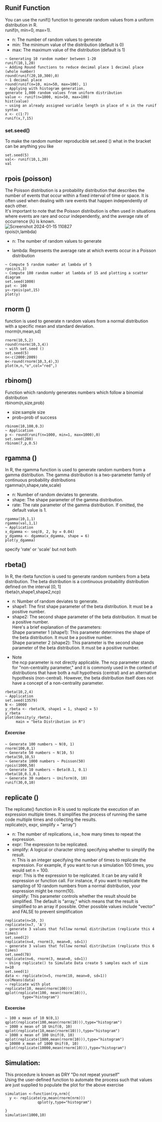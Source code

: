 ## Runif Function 
You can use the runif() function to generate random values from a uniform distribution in R. <br>
runif(n, min=0, max=1). <br>
* n: The number of random values to generate
* min: The minimum value of the distribution (default is 0)
* max: The maximum value of the distribution (default is 1) <br>
```
~ Generating 10 random number between 1-20 
runif(10,1,20)
~ Adding Round functions to reduce decimal place 1 decimal place (whole number)
round(runif(20,10,300),0)
~ 1 decimal place 
round(runif(n=10, min=50, max=100), 1)
~ Applying with histogram generation. 
generate 1,000 random values from uniform distribution
value <- runif(n=1000, min=50, max=100)
hist(value)
~ using an already assigned variable length in place of n in the runif syntax
x <- c(1:7)
runif(x,7,15)
```
### set.seed()
To make the random number reproducible set.seed () what in the bracket can be  anything you like
```
set.seed(5)
val<- runif(10,1,20)
val
```
## rpois (poisson)
The Poisson distribution is a probability distribution that describes the number of events that occur within a fixed interval of time or space. It is often used when dealing with rare events that happen independently of each other. <br>
It's important to note that the Poisson distribution is often used in situations where events are rare and occur independently, and the average rate of occurrence (λ) is known. <br>
![Screenshot 2024-01-15 110827](https://github.com/theadewole/My_R_Note/assets/108795960/0f7b48a9-a620-413a-acf8-d8295d906257)
<br>
rpois(n,lambda) <br>
* n: The number of random values to generate
- lambda: Represents the average rate at which events occur in a Poisson distribution
```
~ Compute 5 random number at lambda of 5
rpois(5,3)
~ Compute 100 random number at lambda of 15 and plotting a scatter diagram 
set.seed(1000)
pat <- 100
y<-rpois(pat,15)
plot(y)
```
## rnorm ()
function is used to generate n random values from a normal distribution with a specific mean and standard deviation.<br>
rnorm(n,mean,sd)
```
rnorm(10,5,2)
round(rnorm(10,3,4))
~ with set.seed ()
set.seed(5)
n<-c(2000:2009)
m<-round(rnorm(10,3,4),3)
plot(m,n,"o",col="red",)
```
## rbinom()
Function which randomly generates numbers which follow a binomial distribution <br>
rbinom(n,size,prob)
- size:sample size
- prob=prob of success
```
rbinom(10,100,0.3)
~ Application
p <- round(runif(n=1000, min=1, max=1000),0)
set.seed(200)
rbinom(7,p,0.5)
```
## rgamma ()
In R, the rgamma function is used to generate random numbers from a gamma distribution. The gamma distribution is a two-parameter family of continuous probability distributions <br>
rgamma(n,shape,rate,scale) <br>
- n: Number of random deviates to generate.
- shape: The shape parameter of the gamma distribution.
- rate: The rate parameter of the gamma distribution. If omitted, the default value is 1. <br>
```
rgamma(10,1,1)
rgamma(val,1,1)
~ Application
x_dgamma <- seq(0, 2, by = 0.04)    
y_dgamma <- dgamma(x_dgamma, shape = 6)  
plot(y_dgamma) 
```
specify 'rate' or 'scale' but not both <br>
## rbeta()
In R, the rbeta function is used to generate random numbers from a beta distribution. The beta distribution is a continuous probability distribution defined on the interval [0, 1] <br>
rbeta(n,shape1,shape2,ncp) 
* n: Number of random deviates to generate.
* shape1: The first shape parameter of the beta distribution. It must be a positive number.
* shape2: The second shape parameter of the beta distribution. It must be a positive number. <br>
Here's a brief explanation of the parameters: <br>
Shape parameter 1 (shape1): This parameter determines the shape of the beta distribution. It must be a positive number.<br>
Shape parameter 2 (shape2): This parameter is the second shape parameter of the beta distribution. It must be a positive number. <br>
- Note <br>
the ncp parameter is not directly applicable. The ncp parameter stands for "non-centrality parameter," and it is commonly used in the context of distributions that have both a null hypothesis (central) and an alternative hypothesis (non-central). However, the beta distribution itself does not have a concept of a non-centrality parameter.
```
rbeta(10,2,4)
~ Application
set.seed(13579)
N <- 10000  
y_rbeta <- rbeta(N, shape1 = 1, shape2 = 5)   
y_rbeta
plot(density(y_rbeta), 
     main = "beta Distribution in R")
```
##### Excercise
```
~ Generate 100 numbers ~ N(0, 1)
rnorm(100,0,1)
~ Generate 50 numbers ~ N(10, 5)
rbeta(50,10,5)
~ Generate 1000 numbers ~ Poisson(50)
rpois(1000,50)
~ Generate 10 numbers ~ Beta(0.1, 0.1)
rbeta(10,0.1,0.1
~ Generate 30 numbers ~ Uniform(0, 10)
runif(30,0,10)
```
## replicate ()
The replicate() function in R is used to replicate the execution of an expression multiple times. It simplifies the process of running the same code multiple times and collecting the results. <br>
replicate(n, expr, simplify = "array") <br>
* n: The number of replications, i.e., how many times to repeat the expression.
* expr: The expression to be replicated.
* simplify: A logical or character string specifying whether to simplify the result.<br>
n: This is an integer specifying the number of times to replicate the expression. For example, if you want to run a simulation 100 times, you would set n = 100.<br>
expr: This is the expression to be replicated. It can be any valid R expression or function call. For instance, if you want to replicate the sampling of 10 random numbers from a normal distribution, your expression might be rnorm(10).<br>
simplify: This parameter controls whether the result should be simplified. The default is "array," which means that the result is simplified to an array if possible. Other possible values include "vector" and FALSE to prevent simplification <br>

```
replicate(n=10, 3)
replicate(n=7, 'A')
~ generate 3 values that follow normal distribution (replicate this 4 times)
set.seed(2)
replicate(n=4, rnorm(3, mean=0, sd=1))
~ generate 3 values that follow normal distribution (replicate this 6 times)
set.seed(78)
replicate(n=6, rnorm(3, mean=0, sd=1))
~ Using replicate() to Simulate Data create 5 samples each of size n=10
set.seed(1)
data <- replicate(n=5, rnorm(10, mean=0, sd=1))
colMeans(data)
~ replicate with plot
replicate(10, mean(rnorm(100)))
qplot(replicate(100, mean(rnorm(10))),
        type="histogram")
```
#### Excercise
```
~ 100 x mean of 10 N(0,1)
qplot(replicate(100,mean(rnorm(10))),type="histogram")
~ 1000 x mean of 10 Unif(0, 10)
qplot(replicate(10,mean(rnorm(10))),type="histogram")
~ 1000 x mean of 100 Unif(0, 10)
qplot(replicate(1000,mean(rnorm(10))),type="histogram")
~ 10000 x mean of 1000 Unif(0, 10)
qplot(replicate(10000,mean(rnorm(10))),type="histogram")
```

## Simulation:
This procedure is known as DRY "Do not repeat yourself" <br>
Using the user-defined function to automate the process such that values are just supplied to populate the plot for the above exercise
```
simulation <-function(rp,nrm){
  y <- replicate(rp,mean(rnorm(nrm)))
               qplot(y,type="histogram")
              
}
simulation(1000,10)
```

